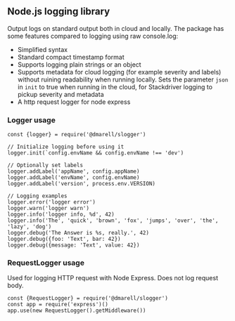 ## Node.js logging library
Output logs on standard output both in cloud and locally. The package has some features compared to logging using
raw console.log:
- Simplified syntax 
- Standard compact timestamp format
- Supports logging plain strings or an object
- Supports metadata for cloud logging (for example severity and labels) without ruining readability when running
 locally. Sets the parameter `json` in `init` to true when running in the cloud, for Stackdriver logging to pickup 
severity and metadata
- A http request logger for node express

### Logger usage
```
const {logger} = require('@dmarell/slogger')

// Initialize logging before using it
logger.init(`config.envName && config.envName !== 'dev')

// Optionally set labels
logger.addLabel('appName', config.appName)
logger.addLabel('envName', config.envName)
logger.addLabel('version', process.env.VERSION)

// Logging examples
logger.error('logger error')
logger.warn('logger warn')
logger.info('logger info, %d', 42)
logger.info('The', 'quick', 'brown', 'fox', 'jumps', 'over', 'the', 'lazy', 'dog')
logger.debug('The Answer is %s, really.', 42)
logger.debug({foo: 'Text', bar: 42})
logger.debug({message: 'Text', value: 42})
```

### RequestLogger usage
Used for logging HTTP request with Node Express. Does not log request body.
```
const {RequestLogger} = require('@dmarell/slogger')
const app = require('express')()
app.use(new RequestLogger().getMiddleware())
```
